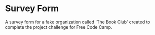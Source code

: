 # Survey Form
A survey form for a fake organization called 'The Book Club' created to complete the project challenge for Free Code Camp.
